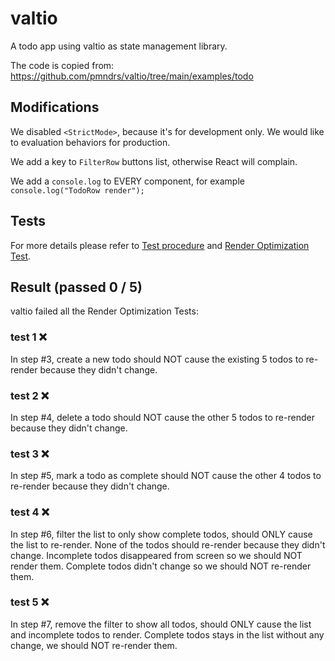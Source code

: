 # valtio

A todo app using valtio as state management library.

The code is copied from: https://github.com/pmndrs/valtio/tree/main/examples/todo

## Modifications

We disabled `<StrictMode>`, because it's for development only. We would like to evaluation behaviors for production.

We add a key to `FilterRow` buttons list, otherwise React will complain.

We add a `console.log` to EVERY component, for example `console.log("TodoRow render");`

## Tests

For more details please refer to [Test procedure](https://github.com/tylerlong/todo-state-management?tab=readme-ov-file#test-procedure) and [Render Optimization Test](https://github.com/tylerlong/todo-state-management?tab=readme-ov-file#render-optimization-test).

## Result (passed 0 / 5)

valtio failed all the Render Optimization Tests:

### test 1 ❌

In step #3, create a new todo should NOT cause the existing 5 todos to re-render because they didn't change.

### test 2 ❌

In step #4, delete a todo should NOT cause the other 5 todos to re-render because they didn't change.

### test 3 ❌

In step #5, mark a todo as complete should NOT cause the other 4 todos to re-render because they didn't change.

### test 4 ❌

In step #6, filter the list to only show complete todos, should ONLY cause the list to re-render.
None of the todos should re-render because they didn't change.
Incomplete todos disappeared from screen so we should NOT render them.
Complete todos didn't change so we should NOT re-render them.

### test 5 ❌

In step #7, remove the filter to show all todos, should ONLY cause the list and incomplete todos to render.
Complete todos stays in the list without any change, we should NOT re-render them.
